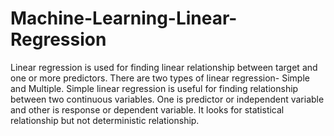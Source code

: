 # Machine-Learning-Linear-Regression
Linear regression is used for finding linear relationship between target and one or more predictors. There are two types of linear regression- Simple and Multiple. Simple linear regression is useful for finding relationship between two continuous variables. One is predictor or independent variable and other is response or dependent variable. It looks for statistical relationship but not deterministic relationship. 
